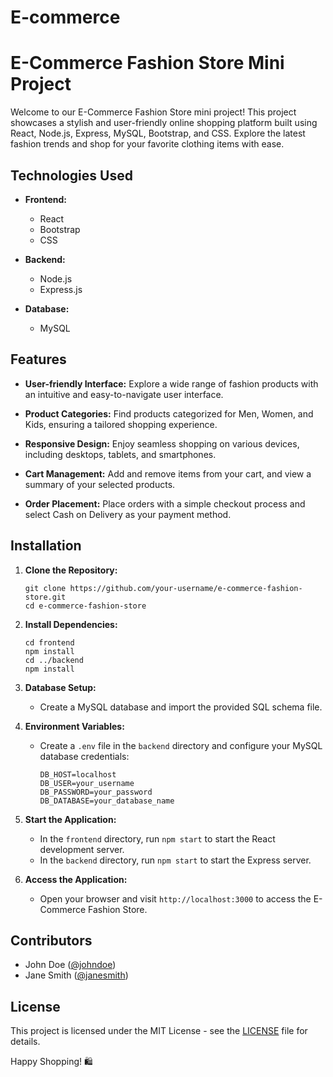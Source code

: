 # E-commerce
# E-Commerce Fashion Store Mini Project

Welcome to our E-Commerce Fashion Store mini project! This project showcases a stylish and user-friendly online shopping platform built using React, Node.js, Express, MySQL, Bootstrap, and CSS. Explore the latest fashion trends and shop for your favorite clothing items with ease.

## Technologies Used

- **Frontend:**
  - React
  - Bootstrap
  - CSS

- **Backend:**
  - Node.js
  - Express.js

- **Database:**
  - MySQL

## Features

- **User-friendly Interface:** Explore a wide range of fashion products with an intuitive and easy-to-navigate user interface.

- **Product Categories:** Find products categorized for Men, Women, and Kids, ensuring a tailored shopping experience.

- **Responsive Design:** Enjoy seamless shopping on various devices, including desktops, tablets, and smartphones.

- **Cart Management:** Add and remove items from your cart, and view a summary of your selected products.

- **Order Placement:** Place orders with a simple checkout process and select Cash on Delivery as your payment method.

## Installation

1. **Clone the Repository:**
   ```
   git clone https://github.com/your-username/e-commerce-fashion-store.git
   cd e-commerce-fashion-store
   ```

2. **Install Dependencies:**
   ```
   cd frontend
   npm install
   cd ../backend
   npm install
   ```

3. **Database Setup:**
   - Create a MySQL database and import the provided SQL schema file.

4. **Environment Variables:**
   - Create a `.env` file in the `backend` directory and configure your MySQL database credentials:
     ```
     DB_HOST=localhost
     DB_USER=your_username
     DB_PASSWORD=your_password
     DB_DATABASE=your_database_name
     ```

5. **Start the Application:**
   - In the `frontend` directory, run `npm start` to start the React development server.
   - In the `backend` directory, run `npm start` to start the Express server.

6. **Access the Application:**
   - Open your browser and visit `http://localhost:3000` to access the E-Commerce Fashion Store.

## Contributors

- John Doe ([@johndoe](https://github.com/johndoe))
- Jane Smith ([@janesmith](https://github.com/janesmith))

## License

This project is licensed under the MIT License - see the [LICENSE](LICENSE) file for details.

Happy Shopping! 🛍️
